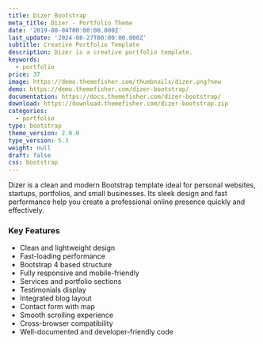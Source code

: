 ```yaml
---
title: Dizer Bootstrap
meta_title: Dizer - Portfolio Theme
date: '2019-08-04T00:00:00.000Z'
last_update: '2024-08-27T00:00:00.000Z'
subtitle: Creative Portfolio Template
description: Dizer is a creative portfolio template.
keywords:
  - portfolio
price: 37
image: https://demo.themefisher.com/thumbnails/dizer.png?new
demo: https://demo.themefisher.com/dizer-bootstrap/
documentation: https://docs.themefisher.com/dizer-bootstrap/
download: https://download.themefisher.com/dizer-bootstrap.zip
categories:
  - portfolio
type: bootstrap
theme_version: 2.0.0
type_version: 5.3
weight: null
draft: false
css: bootstrap
---
```

Dizer is a clean and modern Bootstrap template ideal for personal websites, startups, portfolios, and small businesses. Its sleek design and fast performance help you create a professional online presence quickly and effectively.

### Key Features

* Clean and lightweight design
* Fast-loading performance
* Bootstrap 4 based structure
* Fully responsive and mobile-friendly
* Services and portfolio sections
* Testimonials display
* Integrated blog layout
* Contact form with map
* Smooth scrolling experience
* Cross-browser compatibility
* Well-documented and developer-friendly code

